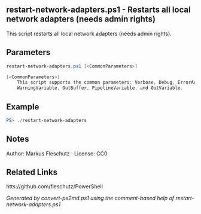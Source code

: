## restart-network-adapters.ps1 - Restarts all local network adapters (needs admin rights)

This script restarts all local network adapters (needs admin rights).

## Parameters
```powershell
restart-network-adapters.ps1 [<CommonParameters>]

[<CommonParameters>]
    This script supports the common parameters: Verbose, Debug, ErrorAction, ErrorVariable, WarningAction, 
    WarningVariable, OutBuffer, PipelineVariable, and OutVariable.
```

## Example
```powershell
PS> ./restart-network-adapters

```

## Notes
Author: Markus Fleschutz · License: CC0

## Related Links
htts://github.com/fleschutz/PowerShell

*Generated by convert-ps2md.ps1 using the comment-based help of restart-network-adapters.ps1*
